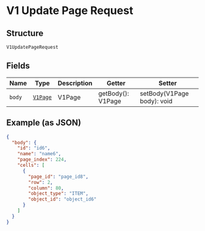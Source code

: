 
# V1 Update Page Request

## Structure

`V1UpdatePageRequest`

## Fields

| Name | Type | Description | Getter | Setter |
|  --- | --- | --- | --- | --- |
| `body` | [`V1Page`](/doc/models/v1-page.md) | V1Page | getBody(): V1Page | setBody(V1Page body): void |

## Example (as JSON)

```json
{
  "body": {
    "id": "id6",
    "name": "name6",
    "page_index": 224,
    "cells": [
      {
        "page_id": "page_id8",
        "row": 2,
        "column": 80,
        "object_type": "ITEM",
        "object_id": "object_id6"
      }
    ]
  }
}
```

